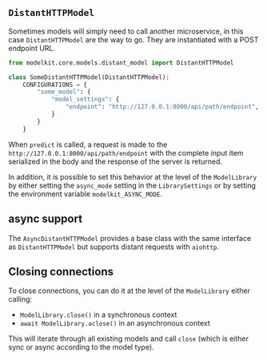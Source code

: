 
## `DistantHTTPModel`

Sometimes models will simply need to call another microservice, in this case `DistantHTTPModel` are the way to go. They are instantiated with a POST endpoint URL.

```python
from modelkit.core.models.distant_model import DistantHTTPModel

class SomeDistantHTTPModel(DistantHTTPModel):
    CONFIGURATIONS = {
        "some_model": {
            "model_settings": {
                "endpoint": "http://127.0.0.1:8000/api/path/endpoint",
            }
        }
    }
```

When `predict` is called, a request is made to the `http://127.0.0.1:8000/api/path/endpoint` with the complete input item serialized in the body and the response of the server is returned.


In addition, it is possible to set this behavior at the level of the `ModelLibrary` by either setting the `async_mode` setting in the `LibrarySettings` or by setting the environment variable `modelkit_ASYNC_MODE`.

## async support

The `AsyncDistantHTTPModel` provides a base class with the same interface as `DistantHTTPModel` but supports distant requests with `aiohttp`.


## Closing connections

To close connections, you can do it at the level of the `ModelLibrary` either calling:

- `ModelLibrary.close()` in a synchronous context
- `await ModelLibrary.aclose()` in an asynchronous context

This will iterate through all existing models and call `close` (which is either sync or async according to the model type).
